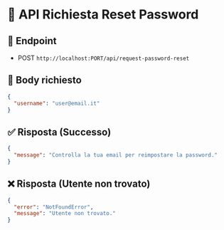 # 📄 API Richiesta Reset Password

## 📍 Endpoint

- POST `http://localhost:PORT/api/request-password-reset`

## 🧩 Body richiesto

```json
{
  "username": "user@email.it"
}
```

## ✅ Risposta (Successo)

```json
{
  "message": "Controlla la tua email per reimpostare la password."
}
```

## ❌ Risposta (Utente non trovato)

```json
{
  "error": "NotFoundError",
  "message": "Utente non trovato."
}
```